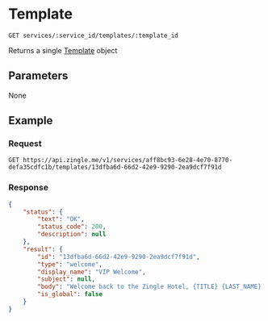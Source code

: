 # Template

    GET services/:service_id/templates/:template_id
    
Returns a single [Template][] object

## Parameters
None

## Example
### Request

    GET https://api.zingle.me/v1/services/aff8bc93-6e28-4e70-8770-defa35cdfc1b/templates/13dfba6d-66d2-42e9-9290-2ea9dcf7f91d

### Response
``` json
{
    "status": {
        "text": "OK",
        "status_code": 200,
        "description": null
    },
    "result": {
        "id": "13dfba6d-66d2-42e9-9290-2ea9dcf7f91d",
        "type": "welcome",
        "display_name": "VIP Welcome",
        "subject": null,
        "body": "Welcome back to the Zingle Hotel, {TITLE} {LAST_NAME}. We are very excited to have you back. Let us know if you need anything during your stay.",
        "is_global": false
    }
}
```

[Template]: README.md
